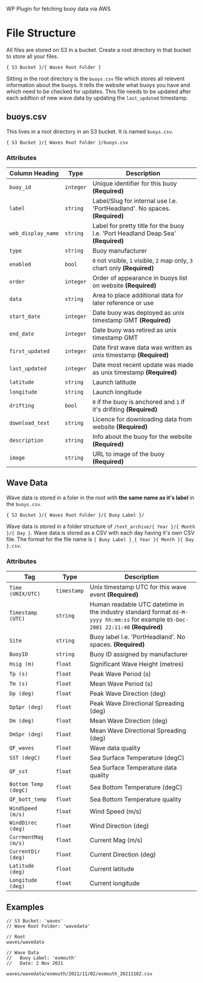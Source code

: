WP Plugin for fetching buoy data via AWS

# File Structure
All files are stored on S3 in a bucket. Create a root directory in that bucket to store all your files. 

`{ S3 Bucket }/{ Waves Root Folder }`

Sitting in the root directory is the `buoys.csv` file which stores all relevent information about the buoys. It tells the website what buoys you have and which need to be checked for updates. This file needs to be updated after each addtion of new wave data by updating the `last_updated` timestamp.

## buoys.csv
This lives in a root directory in an S3 bucket. It is named `buoys.csv`.

`{ S3 Bucket }/{ Waves Root Folder }/buoys.csv`

### Attributes
| Column Heading | Type | Description |
| ------------- | ------------- | ----- |
| `buoy_id` | `integer` | Unique identifier for this buoy **(Required)** |
| `label` | `string` | Label/Slug for internal use I.e. 'PortHeadland'. No spaces. **(Required)** |
| `web_display_name` | `string` | Label for pretty title for the buoy I.e. 'Port Headland Deap Sea' **(Required)** |
| `type` | `string` | Buoy manufacturer |
| `enabled` | `bool` | `0` not visible, `1` visible, `2` map only, `3` chart only  **(Required)** |
| `order` | `integer` | Order of appearance in buoys list on website **(Required)** |
| `data` | `string` | Area to place additional data for later reference or use |
| `start_date` | `integer` | Date buoy was deployed as unix timestamp GMT **(Required)** |
| `end_date` | `integer` | Date buoy was retired as unix timestamp GMT |
| `first_updated` | `integer` | Date first wave data was written as unix timestamp **(Required)** |
| `last_updated` | `integer` | Date most recent update was made as unix timestamp  **(Required)** |
| `latitude` | `string` | Launch latitude |
| `longitude` | `string` | Launch longitude |
| `drifting` | `bool` | `0` if the buoy is anchored and `1` if it's drifiting **(Required)** |
| `download_text` | `string` | Licence for downloading data from website **(Required)** |
| `description` | `string` | Info about the buoy for the website **(Required)** |
| `image` | `string` | URL to image of the buoy **(Required)** |

## Wave Data

Wave data is stored in a foler in the root with **the same name as it's label** in the `buoys.csv`.

`{ S3 Bucket }/{ Waves Root Folder }/{ Buoy Label }/`

Wave data is stored in a folder structure of `/text_archive/{ Year }/{ Month }/{ Day }`. Wave data is stored as a CSV with each day having it's own CSV file. The format for the file name is `{ Buoy Label }_{ Year }{ Month }{ Day }.csv`.

### Attributes
| Tag | Type | Description |
| ------------- | ------------- | ----- |
| `Time (UNIX/UTC)` | `timestamp` | Unix timestamp UTC for this wave event **(Required)** | 
| `Timestamp (UTC)` | `string` | Human readable UTC datetime in the industry standard format `dd-M-yyyy hh:mm:ss` for example `05-Dec-2001 22:11:40` **(Required)** | 
| `Site` | `string` | Buoy label I.e. 'PortHeadland'. No spaces. **(Required)** |
| `BuoyID` | `string` | Buoy ID assigned by manufacturer |
| `Hsig (m)` | `float` | Significant Wave Height (metres) |
| `Tp (s)` | `float` | Peak Wave Period (s) |
| `Tm (s)` | `float` | Mean Wave Period (s) |
| `Dp (deg)` | `float` | Peak Wave Direction (deg) |
| `DpSpr (deg)` | `float` | Peak Wave Directional Spreading (deg) |
| `Dm (deg)` | `float` | Mean Wave Direction (deg) |
| `DmSpr (deg)` | `float` | Mean Wave Directional Spreading (deg) |
| `QF_waves` | `float` | Wave data quality |
| `SST (degC)` | `float` | Sea Surface Temperature (degC) |
| `QF_sst` | `float` | Sea Surface Temperature data quality |
| `Bottom Temp (degC)` | `float` | Sea Bottom Temperature (degC) |
| `QF_bott_temp` | `float` | Sea Bottom Temperature quality |
| `WindSpeed (m/s)` | `float` | Wind Speed (m/s) |
| `WindDirec (deg)` | `float` | Wind Direction (deg) |
| `CurrmentMag (m/s)` | `float` | Current Mag (m/s) |
| `CurrentDir (deg)` | `float` | Current Direction (deg) |
| `Latitude (deg)` | `float` | Current latitude |
| `Longitude (deg) ` | `float` | Current longitude |

## Examples

```
// S3 Bucket: 'waves'
// Wave Root Folder: 'wavedata'

// Root 
waves/wavedata

// Wave Data 
//   Buoy Label: 'exmouth'
//   Date: 2 Nov 2021

waves/wavedata/exmouth/2021/11/02/exmouth_20211102.csv
```